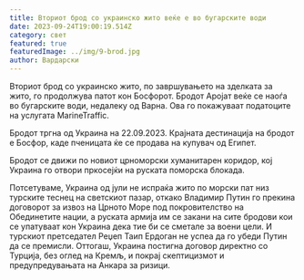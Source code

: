 ```yaml
---
title: Вториот брод со украинско жито веќе е во бугарските води
date: 2023-09-24T19:00:19.514Z
category: свет
featured: true
featuredImage: ../img/9-brod.jpg
author: Вардарски
---
```

Вториот брод со украинско жито, по завршувањето на зделката за жито, го продолжува патот кон Босфорот. Бродот Аројат веќе се наоѓа во бугарските води, недалеку од Варна. Ова го покажуваат податоците на услугата MarineTraffic.

Бродот тргна од Украина на 22.09.2023. Крајната дестинација на бродот е Босфор, каде пченицата ќе се продава на купувач од Египет.

Бродот се движи по новиот црноморски хуманитарен коридор, кој Украина го отвори пркосејќи на руската поморска блокада.

Потсетуваме, Украина од јули не испраќа жито по морски пат низ турските теснец на светскиот пазар, откако Владимир Путин го прекина договорот за извоз на Црното Море под покровителство на Обединетите нации, а руската армија им се закани на сите бродови кои се упатуваат кон Украина дека тие би се сметале за воени цели. И турскиот претседател Реџеп Таип Ердоган не успеа да го убеди Путин да се премисли. Оттогаш, Украина постигна договор директно со Турција, без оглед на Кремљ, и покрај скептицизмот и предупредувањата на Анкара за ризици.